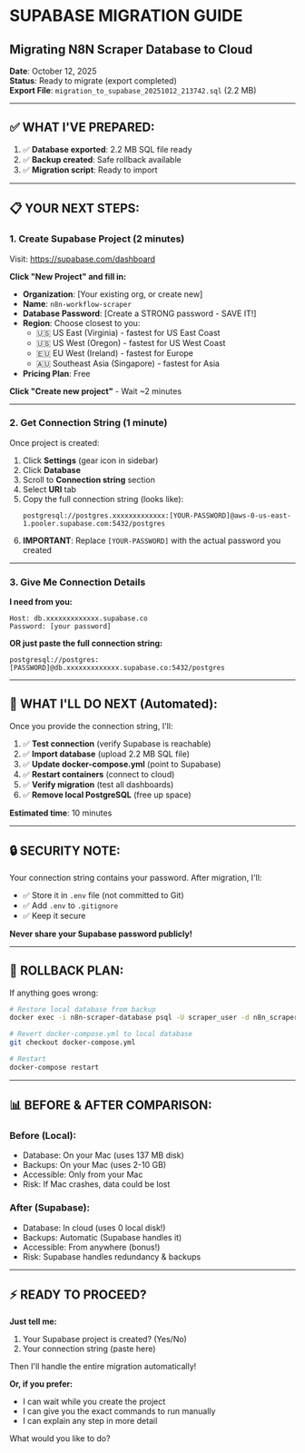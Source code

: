 # SUPABASE MIGRATION GUIDE
## Migrating N8N Scraper Database to Cloud

**Date**: October 12, 2025  
**Status**: Ready to migrate (export completed)  
**Export File**: `migration_to_supabase_20251012_213742.sql` (2.2 MB)

---

## ✅ **WHAT I'VE PREPARED:**

1. ✅ **Database exported**: 2.2 MB SQL file ready
2. ✅ **Backup created**: Safe rollback available
3. ✅ **Migration script**: Ready to import

---

## 📋 **YOUR NEXT STEPS:**

### **1. Create Supabase Project (2 minutes)**

Visit: https://supabase.com/dashboard

**Click "New Project" and fill in:**
- **Organization**: [Your existing org, or create new]
- **Name**: `n8n-workflow-scraper`
- **Database Password**: [Create a STRONG password - SAVE IT!]
- **Region**: Choose closest to you:
  - 🇺🇸 US East (Virginia) - fastest for US East Coast
  - 🇺🇸 US West (Oregon) - fastest for US West Coast
  - 🇪🇺 EU West (Ireland) - fastest for Europe
  - 🇦🇺 Southeast Asia (Singapore) - fastest for Asia
- **Pricing Plan**: Free

**Click "Create new project"** - Wait ~2 minutes

---

### **2. Get Connection String (1 minute)**

Once project is created:

1. Click **Settings** (gear icon in sidebar)
2. Click **Database**
3. Scroll to **Connection string** section
4. Select **URI** tab
5. Copy the full connection string (looks like):
   ```
   postgresql://postgres.xxxxxxxxxxxxx:[YOUR-PASSWORD]@aws-0-us-east-1.pooler.supabase.com:5432/postgres
   ```
6. **IMPORTANT**: Replace `[YOUR-PASSWORD]` with the actual password you created

---

### **3. Give Me Connection Details**

**I need from you:**
```
Host: db.xxxxxxxxxxxxx.supabase.co
Password: [your password]
```

**OR just paste the full connection string:**
```
postgresql://postgres:[PASSWORD]@db.xxxxxxxxxxxxx.supabase.co:5432/postgres
```

---

## 🔧 **WHAT I'LL DO NEXT (Automated):**

Once you provide the connection string, I'll:

1. ✅ **Test connection** (verify Supabase is reachable)
2. ✅ **Import database** (upload 2.2 MB SQL file)
3. ✅ **Update docker-compose.yml** (point to Supabase)
4. ✅ **Restart containers** (connect to cloud)
5. ✅ **Verify migration** (test all dashboards)
6. ✅ **Remove local PostgreSQL** (free up space)

**Estimated time**: 10 minutes

---

## 🔒 **SECURITY NOTE:**

Your connection string contains your password. After migration, I'll:
- ✅ Store it in `.env` file (not committed to Git)
- ✅ Add `.env` to `.gitignore`
- ✅ Keep it secure

**Never share your Supabase password publicly!**

---

## 💾 **ROLLBACK PLAN:**

If anything goes wrong:
```bash
# Restore local database from backup
docker exec -i n8n-scraper-database psql -U scraper_user -d n8n_scraper < backups/pre_production_comprehensive_20251012_205410.sql

# Revert docker-compose.yml to local database
git checkout docker-compose.yml

# Restart
docker-compose restart
```

---

## 📊 **BEFORE & AFTER COMPARISON:**

### Before (Local):
- Database: On your Mac (uses 137 MB disk)
- Backups: On your Mac (uses 2-10 GB)
- Accessible: Only from your Mac
- Risk: If Mac crashes, data could be lost

### After (Supabase):
- Database: In cloud (uses 0 local disk!)
- Backups: Automatic (Supabase handles it)
- Accessible: From anywhere (bonus!)
- Risk: Supabase handles redundancy & backups

---

## ⚡ **READY TO PROCEED?**

**Just tell me:**
1. Your Supabase project is created? (Yes/No)
2. Your connection string (paste here)

Then I'll handle the entire migration automatically!

**Or, if you prefer:**
- I can wait while you create the project
- I can give you the exact commands to run manually
- I can explain any step in more detail

What would you like to do?



